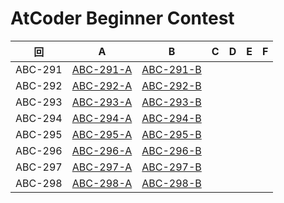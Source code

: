 # AtCoder Beginner Contest

| 回 | A | B | C | D | E | F |
|:---:|:---:|:---:|:---:|:---:|:---:|:---:|
| ABC-291 | [ABC-291-A](ABC-291-A.py) | [ABC-291-B](ABC-291-B.py) |  |  |  |  |
| ABC-292 | [ABC-292-A](ABC-292-A.py) | [ABC-292-B](ABC-292-B.py) |  |  |  |  |
| ABC-293 | [ABC-293-A](ABC-293-A.py) | [ABC-293-B](ABC-293-B.py) |  |  |  |  |
| ABC-294 | [ABC-294-A](ABC-294-A.py) | [ABC-294-B](ABC-294-B.py) |  |  |  |  |
| ABC-295 | [ABC-295-A](ABC-295-A.py) | [ABC-295-B](ABC-295-B.py) |  |  |  |  |
| ABC-296 | [ABC-296-A](ABC-296-A.py) | [ABC-296-B](ABC-296-B.py) |  |  |  |  |
| ABC-297 | [ABC-297-A](ABC-297-A.py) | [ABC-297-B](ABC-297-B.py) |  |  |  |  |
| ABC-298 | [ABC-298-A](ABC-298-A.py) | [ABC-298-B](ABC-298-B.py) |  |  |  |  |
